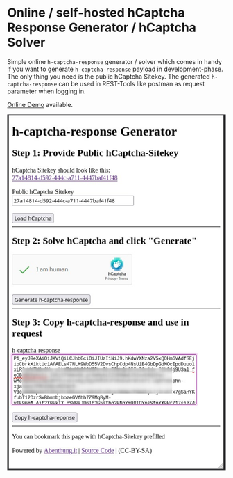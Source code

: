 # Online / self-hosted hCaptcha Response Generator / hCaptcha Solver

Simple online `h-captcha-response` generator / solver which comes in handy if you want to generate `h-captcha-response` payload in development-phase.
The only thing you need is the public hCaptcha Sitekey.
The generated `h-captcha-response` can be used in REST-Tools like postman as request parameter when logging in.

[Online Demo](https://hcaptcha.projecttac.com) available.

[![Example](hcaptcha-response-generator.jpg)](https://hcaptcha.projecttac.com)
